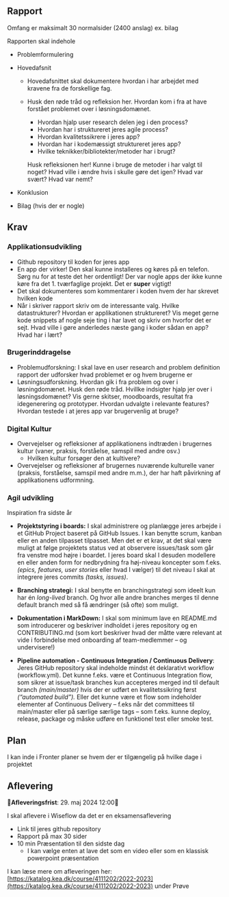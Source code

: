 

## Rapport

Omfang er maksimalt 30 normalsider (2400 anslag) ex. bilag 



Rapporten skal indehole

- Problemformulering

- Hovedafsnit

  - Hovedafsnittet skal dokumentere hvordan i har arbejdet med kravene fra de forskellige fag.

  - Husk den røde tråd og refleksion her. Hvordan kom i fra at have forstået problemet over i løsningsdomænet. 

    - Hvordan hjalp user research delen jeg i den process?
    - Hvordan har i struktureret jeres agile process?
    - Hvordan kvalitetssikrere i jeres app?
    - Hvordan har i kodemæssigt struktureret jeres app?
    - Hvilke teknikker/bibliotekter/metoder har i brugt?

    Husk refleksionen her! Kunne i bruge de metoder i har valgt til noget? Hvad ville i ændre hvis i skulle gøre det igen? Hvad var svært? Hvad var nemt?

- Konklusion

- Bilag (hvis der er nogle)



## Krav

### Applikationsudvikling

- Github repository til koden for jeres app
- En app der virker! Den skal kunne installeres og køres på en telefon. Sørg nu for at teste det her ordentligt! Der var nogle apps der ikke kunne køre fra det 1. tværfaglige projekt. Det er **super** vigtigt!
- Det skal dokumenteres som kommentarer i koden hvem der har skrevet hvilken kode
- Når i skriver rapport skriv om de interessante valg. Hvilke datastrukturer? Hvordan er applikationen struktureret? Vis meget gerne kode snippets af nogle seje ting i har lavet og skriv om hvorfor det er sejt. Hvad ville i gøre anderledes næste gang i koder sådan en app? Hvad har i lært?



### Brugerinddragelse

- Problemudforskning: I skal lave en user research and problem definition rapport der udforsker hvad problemet er og hvem  brugerne er
- Løsningsudforskning. Hvordan gik i fra problem og over i løsningdomænet. Husk den røde tråd. Hvillke indsigter hjalp jer over i løsningsdomænet? Vis gerne skitser, moodboards, resultat fra idegenerering og prototyper. Hvordan udvalgte i relevante features? Hvordan testede i at jeres app var brugervenlig at bruge?



### Digital Kultur

- Overvejelser og refleksioner af applikationens indtræden i brugernes kultur (vaner, praksis, forståelse, samspil med andre osv.)
  - Hvilken kultur forsøger den at kultivere?
- Overvejelser og refleksioner af brugernes nuværende kulturelle vaner (praksis, forståelse, samspil med andre m.m.), der har haft påvirkning af applikationens udformning.



### Agil udvikling

Inspiration fra sidste år

- **Projektstyring i boards:** I skal administrere og planlægge jeres arbejde i et GitHub Project baseret på GitHub Issues. I kan benytte scrum, kanban eller en anden tilpasset tilpasset. Men det er et krav, at det skal være muligt at følge projektets status ved at observere issues/task som går fra venstre mod højre i boardet. I jeres board skal I desuden modellere en eller anden form for nedbrydning fra høj-niveau koncepter som f.eks. *(epics, features, user stories* eller hvad I vælger) til det niveau I skal at integrere jeres commits *(tasks, issues)*.

- **Branching strategi:** I skal benytte en branchingstrategi som ideelt kun har én *long-lived* branch. Og hvor alle andre branches merges til denne default branch med så få ændringer (så ofte) som muligt.

- **Dokumentation i MarkDown:** I skal som minimum lave en README.md som introducerer og beskriver indholdet i jeres repository og en CONTRIBUTING.md (som kort beskriver hvad der måtte være relevant at vide i forbindelse med onboarding af team-medlemmer – og undervisere!)

- **Pipeline automation - Continuous Integration / Continuous Delivery**: Jeres GitHub repository skal indeholde mindst ét deklarativt workflow (workflow.yml). Det kunne f.eks. være et Continuous Integration flow, som sikrer at issue/task branches kun accepteres merged ind til default branch *(main/master)* hvis der er udført en kvalitetssikring først *(“automated build”).* Eller det kunne være et flow som indeholder elementer af Continuous Delivery – f.eks når det committees til main/master eller på særlige særlige tags – som f.eks. kunne deploy, release, package og måske udføre en funktionel test eller smoke test.



## Plan

I kan inde i Fronter planer se hvem der er tilgængelig på hvilke dage i projektet



## Aflevering

🚨**Afleveringsfrist**: 29. maj 2024 12:00🚨

I skal aflevere i Wiseflow da det er en eksamensaflevering

- Link til jeres github repository
- Rapport på max 30 sider
- 10 min Præsentation til den sidste dag
  - I kan vælge enten at lave det som en video eller som en klassisk powerpoint præsentation



I kan læse mere om afleveringen her: [https://katalog.kea.dk/course/4111202/2022-2023](https://katalog.kea.dk/course/4111202/2022-2023) under Prøve

